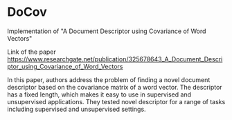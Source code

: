 # DoCov
Implementation of "A Document Descriptor using Covariance of Word Vectors"

Link of the paper 
https://www.researchgate.net/publication/325678643_A_Document_Descriptor_using_Covariance_of_Word_Vectors

In this paper, authors address the problem of finding a novel document descriptor based on the covariance matrix of a word vector. 
The descriptor has a fixed length, which makes it easy to use in supervised and unsupervised applications. 
They tested novel descriptor for a range of tasks including supervised and unsupervised settings.
